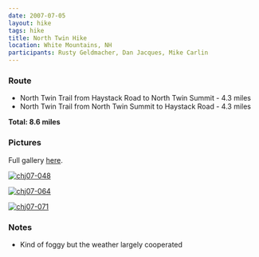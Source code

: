 ```yaml
---
date: 2007-07-05
layout: hike
tags: hike
title: North Twin Hike
location: White Mountains, NH
participants: Rusty Geldmacher, Dan Jacques, Mike Carlin
---
```


### Route

  * North Twin Trail from Haystack Road to North Twin Summit - 4.3 miles
  * North Twin Trail from North Twin Summit to Haystack Road - 4.3 miles

**Total: 8.6 miles**

### Pictures

Full gallery [here](http://www.flickr.com/photos/geldmacher/sets/72157600724300771/).

[![chj07-048](http://farm2.static.flickr.com/1182/757956811_01a3d1c34f.jpg)](http://www.flickr.com/photos/geldmacher/757956811/)

[![chj07-064](http://farm2.static.flickr.com/1241/757966551_e2e5fafd6f.jpg)](http://www.flickr.com/photos/geldmacher/757966551/)

[![chj07-071](http://farm2.static.flickr.com/1040/758825326_8a6a0c2a98.jpg)](http://www.flickr.com/photos/geldmacher/758825326/)

### Notes

  * Kind of foggy but the weather largely cooperated



